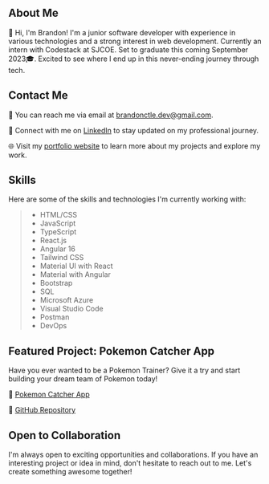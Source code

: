 ## About Me
👋 Hi, I'm Brandon! I'm a junior software developer with experience in various technologies and a strong interest in web development. Currently an intern with Codestack at SJCOE. Set to graduate this coming September 2023🎓. Excited to see where I end up in this never-ending journey through tech. 

## Contact Me
📧 You can reach me via email at [brandonctle.dev@gmail.com](mailto:brandonctle.dev@gmail.com).

💼 Connect with me on [LinkedIn](https://www.linkedin.com/in/brandonctle/) to stay updated on my professional journey.

🌐 Visit my [portfolio website](https://brandonle.azurewebsites.net/) to learn more about my projects and explore my work.

## Skills
Here are some of the skills and technologies I'm currently working with:

>- HTML/CSS          
>- JavaScript         
>- TypeScript        
>- React.js
>- Angular 16
>- Tailwind CSS
>- Material UI with React
>- Material with Angular          
>- Bootstrap             
>- SQL
>- Microsoft Azure
>- Visual Studio Code
>- Postman
>- DevOps

## Featured Project: Pokemon Catcher App

Have you ever wanted to be a Pokemon Trainer? Give it a try and start building your dream team of Pokemon today!

🔗 [Pokemon Catcher App](https://whoisthatpokemon.azurewebsites.net/)

🔗 [GitHub Repository](https://github.com/Brand0nLe/pokemonapireact)

<!-- ## Projects
I'm passionate about working on exciting projects. Here are a few notable ones:

1. [Project 1](https://github.com/your/project1): Brief description of the project.
2. [Project 2](https://github.com/your/project2): Brief description of the project.
3. [Project 3](https://github.com/your/project3): Brief description of the project. -->

<!-- Feel free to explore my GitHub repositories for more projects and code examples.
 -->
## Open to Collaboration
I'm always open to exciting opportunities and collaborations. If you have an interesting project or idea in mind, don't hesitate to reach out to me. Let's create something awesome together!

<!--
**Brand0nLe/Brand0nLe** is a ✨ _special_ ✨ repository because its `README.md` (this file) appears on your GitHub profile.

Here are some ideas to get you started:

- 🔭 I’m currently working on ...
- 🌱 I’m currently learning ...
- 👯 I’m looking to collaborate on ...
- 🤔 I’m looking for help with ...
- 💬 Ask me about ...
- 📫 How to reach me: ...
- 😄 Pronouns: ...
- ⚡ Fun fact: ...
-->
